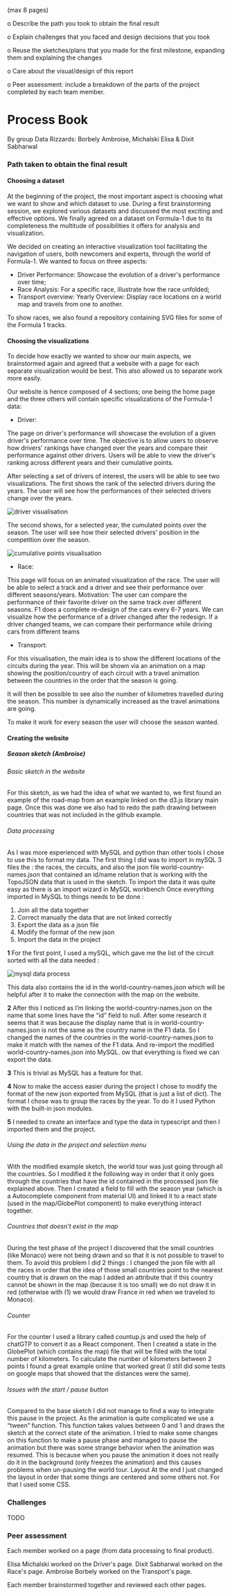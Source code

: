  (max 8 pages) 

 o Describe the path you took to obtain the final result 

 o Explain challenges that you faced and design decisions that you took 

 o Reuse the sketches/plans that you made for the first milestone, expanding them and explaining the changes 

 o Care about the visual/design of this report 
 
 o Peer assessment: include a breakdown of the parts of the project completed by each team member.

# Process Book
By group Data Rizzards: Borbely Ambroise, Michalski Elisa & Dixit Sabharwal

### Path taken to obtain the final result 

#### Choosing a dataset
At the beginning of the project, the most important aspect is choosing what we want to show and which dataset to use.
During a first brainstorming session, we explored various datasets and discussed the most exciting and effective options.
We finally agreed on a dataset on Formula-1 due to its completeness the multitude of possibilities it offers for analysis and visualization.

We decided on creating an interactive visualization tool facilitating the navigation of users, both newcomers and experts, through the world of Formula-1.
We wanted to focus on three aspects:
- Driver Performance: Showcase the evolution of a driver's performance over time;
- Race Analysis: For a specific race, illustrate how the race unfolded;
- Transport overview: Yearly Overview: Display race locations on a world map and travels from one to another.

To show races, we also found a repository containing SVG files for some of the Formula 1 tracks. 

#### Choosing the visualizations
To decide how exactly we wanted to show our main aspects, we brainstormed again and agreed that a website with a page for each separate visualization would be best. 
This also allowed us to separate work more easily.

Our website is hence composed of 4 sections; one being the home page and the three others will contain specific visualizations of the Formula-1 data:

- Driver:

The page on driver's performance will showcase the evolution of a given driver's performance over time.
The objective is to allow users to observe how drivers' rankings have changed over the years and compare their performance against other drivers.
Users will be able to view the driver's ranking across different years and their cumulative points.

After selecting a set of drivers of interest, the users will be able to see two visualizations.
The first shows the rank of the selected drivers during the years. The user will see how the performances of their selected drivers change over the years.

![driver visualisation](./images/drivers_rank.png)

The second shows, for a selected year, the cumulated points over the season. The user will see how their selected drivers' position in the competition over the season.

![cumulative points visualisation](./images/drivers_points.png)


- Race:

This page will focus on an animated visualization of the race. The user will be able to select a track and a driver and see their performance over different seasons/years.
Motivation:
The user can compare the performance of their favorite driver on the same track over different seasons.
F1 does a complete re-design of the cars every 6-7 years. We can visualize how the performance of a driver changed after the redesign.
If a driver changed teams, we can compare their performance while driving cars from different teams

- Transport:

For this visualisation, the main idea is to show the different locations of the circuits during the year. This will be shown via an animation on a map showing the position/country of each circuit with a travel animation between the countries in the order that the season is going.

It will then be possible to see also the number of kilometres travelled during the season. This number is dynamically increased as the travel animations are going.

To make it work for every season the user will choose the season wanted.

#### Creating the website

##### Season sketch (Ambroise)

###### Basic sketch in the website
For this sketch, as we had the idea of what we wanted to, we first found an example of the road-map from an example linked on the d3.js library main page. Once this was done we also had to redo the path drawing between countries that was not included in the github example.

###### Data processing
As I was more experienced with MySQL and python than other tools I chose to use this to format my data.
The first thing I did was to import in mySQL 3 files the : the races, the circuits, and also the json file world-country-names.json that contained an id/name relation that is working with the TopoJSON data that is used in the sketch. To import the data it was quite easy as there is an import wizard in MySQL workbench
Once everything imported in MySQL to things needs to be done :
1) Join all the data together
2) Correct manually the data that are not linked correctly
3) Export the data as a json file
4) Modify the format of the new json
5) Import the data in the project

**1**
For the first point, I used a mySQL, which gave me the list of the circuit sorted with all the data needed : 

![mysql data process](./images/mysql_race_data_process.png)


This data also contains the id in the world-country-names.json which will be helpful after it to make the connection with the map on the website. 

**2**
After this I noticed as I’m linking the world-country-names.json on the name that some lines have the “id” field to null. After some research it seems that it was because the display name that is in world-country-names.json is not the same as the country name in the F1 data. So I changed the names of the countries in the world-country-names.json to make it match with the names of the F1 data. And re-import the modified world-country-names.json into MySQL.
ow that everything is fixed we can export the data. 

**3**
This is trivial as MySQL has a feature for that.

**4**
Now to make the access easier during the project I chose to modify the format of the new json exported from MySQL (that is just a list of dict).
The format I chose was to group the races by the year.
To do it I used Python with the built-in json modules.

**5**
I needed to create an interface and type the data in typescript and then I imported them and the project.


###### Using the data in the project and selection menu
With the modified example sketch, the world tour was just going through all the countries. So I modified it the following way in order that it only goes through the countries that have the id contained in the processed json file explained above.
Then I created a field to fill with the season year (which is a Autocomplete component from material UI) and linked it to a react state (used in the map/GlobePlot component) to make everything interact together.

###### Countries that doesn’t exist in the map
During the test phase of the project I discovered that the small countries (like Monaco) were not being drawn and so that it is not possible to travel to them.
To avoid this problem I did 2 things :
I changed the json file with all the races in order that the idea of those small countries point to the nearest country that is drawn on the map
I added an attribute that if this country cannot be shown in the map (because it is too small) we do not draw it in red (otherwise with (1) we would draw France in red when we traveled to Monaco).

###### Counter
For the counter I used a library called countup.js and used the help of chatGTP to convert it as a React component.
Then I created a state in the GlobePlot (which contains the map) file that will be filled with the total number of kilometers.
To calculate the number of kilometers between 2 points I found a great example online that worked great (I still did some tests on google maps that showed that the distances were the same).

###### Issues with the start / pause button
Compared to the base sketch I did not manage to find a way to integrate this pause in the project. As the animation is quite complicated we use a “tween” function. This function takes values between 0 and 1 and draws the sketch at the correct state of the animation.
I tried to make some changes on this function to make a pause phase and managed to pause the animation but there was some strange behavior when the animation was resumed. This is because when you pause the animation it does not really do it in the background (only freezes the animation) and this causes problems when un-pausing the world tour.
Layout
At the end I just changed the layout in order that some things are centered and some others not. For that I used some CSS.


### Challenges
TODO

### Peer assessment

Each member worked on a page (from data processing to final product).

Elisa Michalski worked on the Driver's page.
Dixit Sabharwal worked on the Race's page.
Ambroise Borbely worked on the Transport's page.

Each member brainstormed together and reviewed each other pages.

